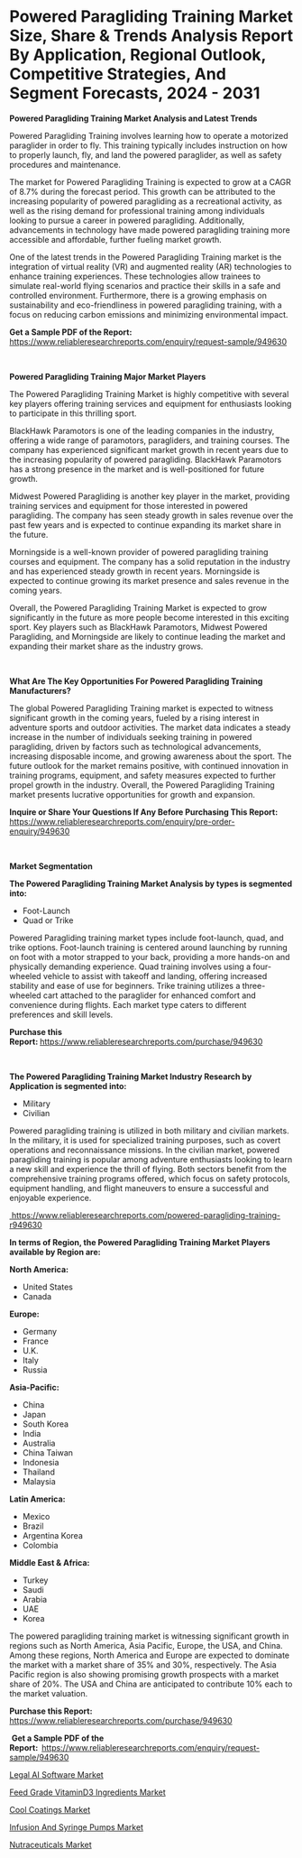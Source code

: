 <p><h1>Powered Paragliding Training Market Size, Share & Trends Analysis Report By Application, Regional Outlook, Competitive Strategies, And Segment Forecasts, 2024 - 2031</h1></p><p><strong>Powered Paragliding Training Market Analysis and Latest Trends</strong></p>
<p><p>Powered Paragliding Training involves learning how to operate a motorized paraglider in order to fly. This training typically includes instruction on how to properly launch, fly, and land the powered paraglider, as well as safety procedures and maintenance. </p><p>The market for Powered Paragliding Training is expected to grow at a CAGR of 8.7% during the forecast period. This growth can be attributed to the increasing popularity of powered paragliding as a recreational activity, as well as the rising demand for professional training among individuals looking to pursue a career in powered paragliding. Additionally, advancements in technology have made powered paragliding training more accessible and affordable, further fueling market growth.</p><p>One of the latest trends in the Powered Paragliding Training market is the integration of virtual reality (VR) and augmented reality (AR) technologies to enhance training experiences. These technologies allow trainees to simulate real-world flying scenarios and practice their skills in a safe and controlled environment. Furthermore, there is a growing emphasis on sustainability and eco-friendliness in powered paragliding training, with a focus on reducing carbon emissions and minimizing environmental impact.</p></p>
<p><strong>Get a Sample PDF of the Report:&nbsp;</strong> <a href="https://www.reliableresearchreports.com/enquiry/request-sample/949630">https://www.reliableresearchreports.com/enquiry/request-sample/949630</a></p>
<p>&nbsp;</p>
<p><strong>Powered Paragliding Training Major Market Players</strong></p>
<p><p>The Powered Paragliding Training Market is highly competitive with several key players offering training services and equipment for enthusiasts looking to participate in this thrilling sport. </p><p>BlackHawk Paramotors is one of the leading companies in the industry, offering a wide range of paramotors, paragliders, and training courses. The company has experienced significant market growth in recent years due to the increasing popularity of powered paragliding. BlackHawk Paramotors has a strong presence in the market and is well-positioned for future growth.</p><p>Midwest Powered Paragliding is another key player in the market, providing training services and equipment for those interested in powered paragliding. The company has seen steady growth in sales revenue over the past few years and is expected to continue expanding its market share in the future.</p><p>Morningside is a well-known provider of powered paragliding training courses and equipment. The company has a solid reputation in the industry and has experienced steady growth in recent years. Morningside is expected to continue growing its market presence and sales revenue in the coming years.</p><p>Overall, the Powered Paragliding Training Market is expected to grow significantly in the future as more people become interested in this exciting sport. Key players such as BlackHawk Paramotors, Midwest Powered Paragliding, and Morningside are likely to continue leading the market and expanding their market share as the industry grows.</p></p>
<p>&nbsp;</p>
<p><strong>What Are The Key Opportunities For Powered Paragliding Training Manufacturers?</strong></p>
<p><p>The global Powered Paragliding Training market is expected to witness significant growth in the coming years, fueled by a rising interest in adventure sports and outdoor activities. The market data indicates a steady increase in the number of individuals seeking training in powered paragliding, driven by factors such as technological advancements, increasing disposable income, and growing awareness about the sport. The future outlook for the market remains positive, with continued innovation in training programs, equipment, and safety measures expected to further propel growth in the industry. Overall, the Powered Paragliding Training market presents lucrative opportunities for growth and expansion.</p></p>
<p><strong>Inquire or Share Your Questions If Any Before Purchasing This Report:</strong> <a href="https://www.reliableresearchreports.com/enquiry/pre-order-enquiry/949630">https://www.reliableresearchreports.com/enquiry/pre-order-enquiry/949630</a></p>
<p>&nbsp;</p>
<p><strong>Market Segmentation</strong></p>
<p><strong>The Powered Paragliding Training Market Analysis by types is segmented into:</strong></p>
<p><ul><li>Foot-Launch</li><li>Quad or Trike</li></ul></p>
<p><p>Powered Paragliding training market types include foot-launch, quad, and trike options. Foot-launch training is centered around launching by running on foot with a motor strapped to your back, providing a more hands-on and physically demanding experience. Quad training involves using a four-wheeled vehicle to assist with takeoff and landing, offering increased stability and ease of use for beginners. Trike training utilizes a three-wheeled cart attached to the paraglider for enhanced comfort and convenience during flights. Each market type caters to different preferences and skill levels.</p></p>
<p><strong>Purchase this Report:&nbsp;</strong><a href="https://www.reliableresearchreports.com/purchase/949630">https://www.reliableresearchreports.com/purchase/949630</a></p>
<p>&nbsp;</p>
<p><strong>The Powered Paragliding Training Market Industry Research by Application is segmented into:</strong></p>
<p><ul><li>Military</li><li>Civilian</li></ul></p>
<p><p>Powered paragliding training is utilized in both military and civilian markets. In the military, it is used for specialized training purposes, such as covert operations and reconnaissance missions. In the civilian market, powered paragliding training is popular among adventure enthusiasts looking to learn a new skill and experience the thrill of flying. Both sectors benefit from the comprehensive training programs offered, which focus on safety protocols, equipment handling, and flight maneuvers to ensure a successful and enjoyable experience.</p></p>
<p><a href="https://www.reliableresearchreports.com/powered-paragliding-training-r949630">&nbsp;https://www.reliableresearchreports.com/powered-paragliding-training-r949630</a></p>
<p><strong>In terms of Region, the Powered Paragliding Training Market Players available by Region are:</strong></p>
<p>
    <p> <strong> North America: </strong>
        <ul>
            <li>United States</li>
            <li>Canada</li>
        </ul>
        </p> 
    <p> <strong> Europe: </strong>
        <ul>
            <li>Germany</li>
            <li>France</li>
            <li>U.K.</li>
            <li>Italy</li>
            <li>Russia</li>
        </ul>
        </p> 
    <p> <strong> Asia-Pacific: </strong>
        <ul>
            <li>China</li>
            <li>Japan</li>
            <li>South Korea</li>
            <li>India</li>
            <li>Australia</li>
            <li>China Taiwan</li>
            <li>Indonesia</li>
            <li>Thailand</li>
            <li>Malaysia</li>
        </ul>
        </p> 
    <p> <strong> Latin America: </strong>
        <ul>
            <li>Mexico</li>
            <li>Brazil</li>
            <li>Argentina Korea</li>
            <li>Colombia</li>
        </ul>
        </p> 
    <p> <strong> Middle East & Africa: </strong>
        <ul>
            <li>Turkey</li>
            <li>Saudi</li>
            <li>Arabia</li>
            <li>UAE</li>
            <li>Korea</li>
        </ul>
    </p>
    </p>
<p><p>The powered paragliding training market is witnessing significant growth in regions such as North America, Asia Pacific, Europe, the USA, and China. Among these regions, North America and Europe are expected to dominate the market with a market share of 35% and 30%, respectively. The Asia Pacific region is also showing promising growth prospects with a market share of 20%. The USA and China are anticipated to contribute 10% each to the market valuation.</p></p>
<p><strong>Purchase this Report: </strong><a href="https://www.reliableresearchreports.com/purchase/949630">https://www.reliableresearchreports.com/purchase/949630</a></p>
<p>&nbsp;<strong>Get a Sample PDF of the Report:&nbsp;&nbsp;</strong><a href="https://www.reliableresearchreports.com/enquiry/request-sample/949630">https://www.reliableresearchreports.com/enquiry/request-sample/949630</a></p>
<p><strong></strong></p>
<p><p><a href="https://github.com/Krdamani25/Market-Research-Report-List-1/blob/main/legal-ai-software-market.md">Legal AI Software Market</a></p><p><a href="https://www.linkedin.com/pulse/feed-grade-vitamind3-ingredients-market-research-report-wgkce?trackingId=wDbDtjdGS0WkG3p%2BZzg%2BSg%3D%3D">Feed Grade VitaminD3 Ingredients Market</a></p><p><a href="https://www.linkedin.com/pulse/cool-coatings-market-research-report-includes-analysis-size-q6taf?trackingId=n%2BTnSU%2BMSx2f05MlBUIL3A%3D%3D">Cool Coatings Market</a></p><p><a href="https://www.linkedin.com/pulse/infusion-syringe-pumps-market-research-report-includes-analysis-wbfuf?trackingId=F7hy8mCkQsm8nIhnRVxv1Q%3D%3D">Infusion And Syringe Pumps Market</a></p><p><a href="https://github.com/lizaRempel/Market-Research-Report-List-1/blob/main/nutraceuticals-market.md">Nutraceuticals Market</a></p></p>